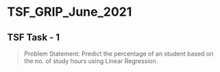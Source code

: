 # TSF_GRIP_June_2021
## TSF Task - 1
> Problem Statement: Predict the percentage of an student based on the no. of study hours using Linear Regression.
